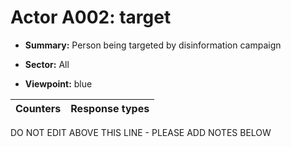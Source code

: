 # Actor A002: target

* **Summary:** Person being targeted by disinformation campaign

* **Sector:** All

* **Viewpoint:** blue


| Counters | Response types |
| -------- | -------------- |


DO NOT EDIT ABOVE THIS LINE - PLEASE ADD NOTES BELOW